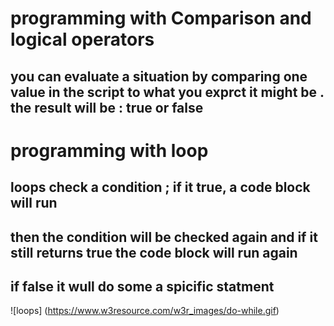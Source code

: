 # programming with **Comparison and logical operators**

## you can evaluate a situation by comparing one value in the script to what you exprct it might be . the result will be : true or false

# programming  with **loop**

## loops check a condition ; if it true, a code block will run

## then the condition will be checked again and if it still returns true the code block will run again

## if false it wull do some a spicific statment

![loops] (<https://www.w3resource.com/w3r_images/do-while.gif>)
